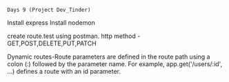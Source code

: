 ```````````````````````````````````````
Days 9 (Project Dev_Tinder)
```````````````````````````````````````
Install express
Install nodemon

create route.test using postman.
http method - GET,POST,DELETE,PUT,PATCH

Dynamic routes-Route parameters are defined in the route path using a colon (:) followed by the parameter name. For example, app.get('/users/:id', ...) defines a route with an id parameter.
